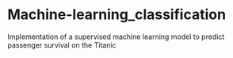 # Machine-learning_classification

Implementation of a supervised machine learning model to predict passenger survival on the Titanic
